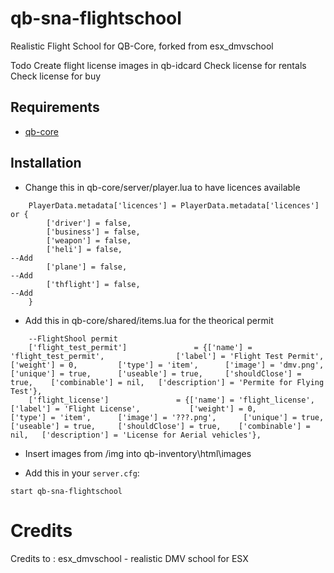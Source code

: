 # qb-sna-flightschool
Realistic Flight School for QB-Core, forked from esx_dmvschool

Todo
Create flight license images in qb-idcard
Check license for rentals
Check license for buy

## Requirements
- [qb-core](https://github.com/qbcore-framework/qb-core)

## Installation
- Change this in qb-core/server/player.lua to have licences available
```
    PlayerData.metadata['licences'] = PlayerData.metadata['licences'] or {
        ['driver'] = false,
        ['business'] = false,
        ['weapon'] = false, 
        ['heli'] = false,                                                           --Add
        ['plane'] = false,                                                          --Add
        ['thflight'] = false,                                                       --Add
    }
```
- Add this in qb-core/shared/items.lua for the theorical permit
```
	--FlightShool permit
	['flight_test_permit'] 				 = {['name'] = 'flight_test_permit',				['label'] = 'Flight Test Permit',			['weight'] = 0,			['type'] = 'item',		['image'] = 'dmv.png',		['unique'] = true,		['useable'] = true,		['shouldClose'] = true,    ['combinable'] = nil,   ['description'] = 'Permite for Flying Test'},
	['flight_license'] 				 = {['name'] = 'flight_license',				['label'] = 'Flight License',			['weight'] = 0,			['type'] = 'item',		['image'] = '???.png',		['unique'] = true,		['useable'] = true,		['shouldClose'] = true,    ['combinable'] = nil,   ['description'] = 'License for Aerial vehicles'},
```

- Insert images from /img into qb-inventory\html\images

- Add this in your `server.cfg`:
```
start qb-sna-flightschool
```

# Credits
Credits to :
esx_dmvschool - realistic DMV school for ESX
